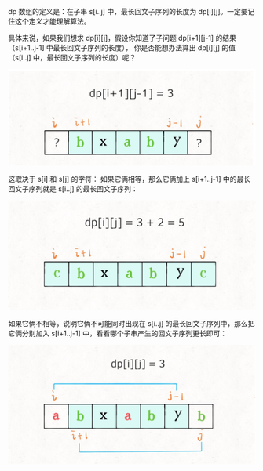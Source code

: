  dp 数组的定义是：在子串 s[i..j] 中，最长回文子序列的长度为 dp[i][j]。一定要记住这个定义才能理解算法。
 
 具体来说，如果我们想求 dp[i][j]，假设你知道了子问题 dp[i+1][j-1] 的结果（s[i+1..j-1] 中最长回文子序列的长度），
 你是否能想办法算出 dp[i][j] 的值（s[i..j] 中，最长回文子序列的长度）呢？
 
 ![lps1](../img/lps1.png)
 
 这取决于 s[i] 和 s[j] 的字符：
如果它俩相等，那么它俩加上 s[i+1..j-1] 中的最长回文子序列就是 s[i..j] 的最长回文子序列：
 
 ![lps2](../img/lps2.png)
 
 如果它俩不相等，说明它俩不可能同时出现在 s[i..j] 的最长回文子序列中，那么把它俩分别加入 s[i+1..j-1] 中，看看哪个子串产生的回文子序列更长即可：
 
 ![lps3](../img/lps3.png)
 
